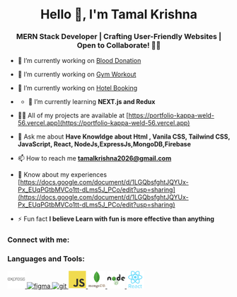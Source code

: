 <h1 align="center">Hello 👋, I'm Tamal Krishna</h1>
<h3 align="center">MERN Stack Developer | Crafting User-Friendly Websites | Open to Collaborate! 🚀✨</h3>

- 🔭 I’m currently working on [Blood Donation](https://blood-donation-6d88f.web.app/)

- 🔭 I’m currently working on [Gym Workout](https://gym-workout-silk.vercel.app/)

- 🔭 I’m currently working on [Hotel Booking](https://resort-38518.web.app/)
- - 🌱 I’m currently learning **NEXT.js and Redux**

- 👨‍💻 All of my projects are available at [https://portfolio-kappa-weld-56.vercel.app](https://portfolio-kappa-weld-56.vercel.app)

- 💬 Ask me about **Have Knowldge about Html , Vanila CSS, Tailwind CSS, JavaScript, React, NodeJs,ExpressJs,MongoDB,Firebase**

- 📫 How to reach me **tamalkrishna2026@gmail.com**

- 📄 Know about my experiences [https://docs.google.com/document/d/1LGQbsfghtJQYUx-Px_EUqPGtbMVCo1tt-dLms5J_PCo/edit?usp=sharing](https://docs.google.com/document/d/1LGQbsfghtJQYUx-Px_EUqPGtbMVCo1tt-dLms5J_PCo/edit?usp=sharing)

- ⚡ Fun fact **I believe Learn with fun is more effective than anything**

<h3 align="left">Connect with me:</h3>
<p align="left">
</p>

<h3 align="left">Languages and Tools:</h3>
<p align="left"> <a href="https://expressjs.com" target="_blank" rel="noreferrer"> <img src="https://raw.githubusercontent.com/devicons/devicon/master/icons/express/express-original-wordmark.svg" alt="express" width="40" height="40"/> </a> <a href="https://www.figma.com/" target="_blank" rel="noreferrer"> <img src="https://www.vectorlogo.zone/logos/figma/figma-icon.svg" alt="figma" width="40" height="40"/> </a> <a href="https://git-scm.com/" target="_blank" rel="noreferrer"> <img src="https://www.vectorlogo.zone/logos/git-scm/git-scm-icon.svg" alt="git" width="40" height="40"/> </a> <a href="https://developer.mozilla.org/en-US/docs/Web/JavaScript" target="_blank" rel="noreferrer"> <img src="https://raw.githubusercontent.com/devicons/devicon/master/icons/javascript/javascript-original.svg" alt="javascript" width="40" height="40"/> </a> <a href="https://www.mongodb.com/" target="_blank" rel="noreferrer"> <img src="https://raw.githubusercontent.com/devicons/devicon/master/icons/mongodb/mongodb-original-wordmark.svg" alt="mongodb" width="40" height="40"/> </a> <a href="https://nodejs.org" target="_blank" rel="noreferrer"> <img src="https://raw.githubusercontent.com/devicons/devicon/master/icons/nodejs/nodejs-original-wordmark.svg" alt="nodejs" width="40" height="40"/> </a> <a href="https://reactjs.org/" target="_blank" rel="noreferrer"> <img src="https://raw.githubusercontent.com/devicons/devicon/master/icons/react/react-original-wordmark.svg" alt="react" width="40" height="40"/> </a> </p>

